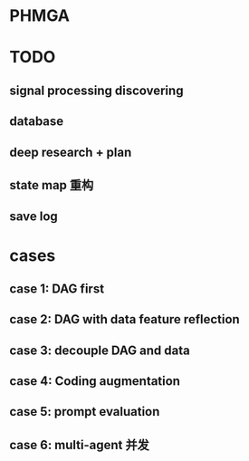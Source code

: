 # PHMGA



# TODO
## signal processing discovering
## database
## deep research + plan
## state map 重构
## save log


# cases
## case 1: DAG first

## case 2: DAG with data feature reflection

## case 3: decouple DAG and data

## case 4: Coding augmentation

## case 5: prompt evaluation

## case 6: multi-agent 并发

## 